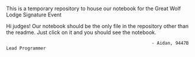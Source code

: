 This is a temporary repository to house our notebook for the Great Wolf Lodge Signature Event

Hi judges! Our notebook should be the only file in the repository other than the readme. Just click on it and you should see the notebook. 
                                                           
                                                           - Aidan, 9447B Lead Programmer
